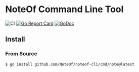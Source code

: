 # NoteOf Command Line Tool

![CI](https://github.com/NoteOf/noteof-cli/workflows/CI/badge.svg)
[![Go Report Card](https://goreportcard.com/badge/github.com/NoteOf/noteof-cli)](https://goreportcard.com/report/github.com/NoteOf/noteof-cli)
[![GoDoc](https://godoc.org/github.com/NoteOf/noteof-cli?status.svg)](https://godoc.org/github.com/NoteOf/noteof-cli)

## Install

### From Source

```shell
$ go install github.com/NoteOf/noteof-cli/cmd/note@latest
```
